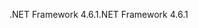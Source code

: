 <span data-ttu-id="08f03-101">.NET Framework 4.6.1</span><span class="sxs-lookup"><span data-stu-id="08f03-101">.NET Framework 4.6.1</span></span>